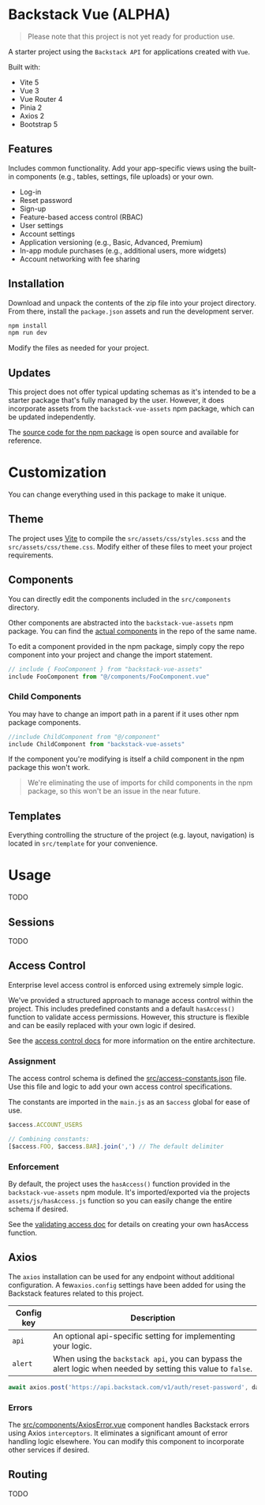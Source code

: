 # Backstack Vue (ALPHA)

> Please note that this project is not yet ready for production use.

A starter project using the `Backstack API` for applications created with `Vue`.

Built with:

* Vite 5
* Vue 3
* Vue Router 4
* Pinia 2
* Axios 2
* Bootstrap 5

## Features

Includes common functionality. Add your app-specific views using the built-in components (e.g., tables, settings, file uploads) or your own.

* Log-in
* Reset password
* Sign-up
* Feature-based access control (RBAC)
* User settings
* Account settings
* Application versioning (e.g., Basic, Advanced, Premium)
* In-app module purchases (e.g., additional users, more widgets)
* Account networking with fee sharing


## Installation

Download and unpack the contents of the zip file into your project directory. From there, install the `package.json` assets and run the development server.

```sh
npm install
npm run dev
```

Modify the files as needed for your project.


## Updates

This project does not offer typical updating schemas as it's intended to be a starter package that's fully managed by the user. However, it does incorporate assets from the `backstack-vue-assets` npm package, which can be updated independently.

The [source code for the npm package](https://github.com/deloachtech/backstack-vue-assets) is open source and available for reference.

# Customization

You can change everything used in this package to make it unique.

## Theme

The project uses [Vite](https://vitejs.dev/) to compile the `src/assets/css/styles.scss` and the `src/assets/css/theme.css`. Modify either of these files to meet your project requirements.

## Components

You can directly edit the components included in the `src/components` directory.

Other components are abstracted into the `backstack-vue-assets` npm package. You can find the [actual components](https://github.com/deloachtech/backstack-vue-assets/tree/main/src/components) in the repo of the same name.

To edit a component provided in the npm package, simply copy the repo component into your project and change the import statement.

```js
// include { FooComponent } from "backstack-vue-assets"
include FooComponent from "@/components/FooComponent.vue"
```

### Child Components

You may have to change an import path in a parent if it uses other npm package components.

```js
//include ChildComponent from "@/component"
include ChildComponent from "backstack-vue-assets"
```

If the component you're modifying is itself a child component in the npm package this won't work.

> We're eliminating the use of imports for child components in the npm package, so this won't be an issue in the near future.


## Templates

Everything controlling the structure of the project (e.g. layout, navigation) is located in `src/template` for your convenience.


# Usage

TODO


## Sessions

TODO


## Access Control

Enterprise level access control is enforced using extremely simple logic.

We've provided a structured approach to manage access control within the project. This includes predefined constants and a default `hasAccess()` function to validate access permissions. However, this structure is flexible and can be easily replaced with your own logic if desired.

See the [access control docs](https://backstack.com/access-control.html) for more information on the entire architecture.

### Assignment

The access control schema is defined the [src/access-constants.json](https://github.com/deloachtech/backstack-vue/blob/main/src/access-constants.json) file. Use this file and logic to add your own access control specifications.

The constants are imported in the `main.js` as an `$access` global for ease of use.

```javascript
$access.ACCOUNT_USERS

// Combining constants:
[$access.FOO, $access.BAR].join(',') // The default delimiter
```

### Enforcement

By default, the project uses the `hasAccess()` function provided in the `backstack-vue-assets` npm module. It's imported/exported via the projects `assets/js/hasAccess.js` function so you can easily change the entire schema if desired. 

See the [validating access doc](https://backstack.com/access-control.html#validating-access) for details on creating your own hasAccess function.

## Axios

The `axios` installation can be used for any endpoint without additional configuration. A few`axios.config` settings have been added for using the Backstack features related to this project.

| Config key | Description |
| --- | --- |
| `api` | An optional api-specific setting for implementing your logic. |
| `alert` | When using the `backstack api`, you can bypass the alert logic when needed by setting this value to `false`.

```js
await axios.post('https://api.backstack.com/v1/auth/reset-password', data, { api: 'backstack' }) ...
```

### Errors

The [src/components/AxiosError.vue](https://github.com/deloachtech/backstack-vue/blob/main/src/components/AxiosError.vue) component handles Backstack errors using Axios `interceptors`. It eliminates a significant amount of error handling  logic elsewhere. You can modify this component to incorporate other services if desired.

## Routing

TODO

